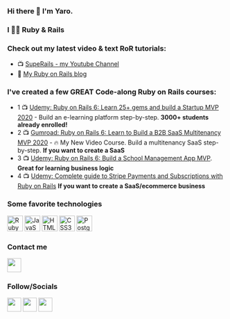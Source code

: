### Hi there 👋 I'm Yaro.

### I 💙💛 Ruby & Rails

### Check out my latest video & text RoR tutorials:
* 📺 [SupeRails - my Youtube Channel](https://www.youtube.com/@SupeRails)
* 📕 [My Ruby on Rails blog](https://blog.corsego.com)

### I've created a few GREAT Code-along Ruby on Rails courses:

* 1 📺 [Udemy: Ruby on Rails 6: Learn 25+ gems and build a Startup MVP 2020](https://www.udemy.com/course/2519558/?referralCode=4721E9D437DEE1734159) - Build an e-learning platform step-by-step. **3000+ students already enrolled!**
* 2 📺 [Gumroad: Ruby on Rails 6: Learn to Build a B2B SaaS Multitenancy MVP 2020](https://gumroad.com/l/ror6saas) - 🔥 My New Video Course. Build a multitenancy SaaS step-by-step. **If you want to create a SaaS**
* 3 📺 [Udemy: Ruby on Rails 6: Build a School Management App MVP](https://www.udemy.com/course/ruby-on-rails-authentication-authorization-mvp/?referralCode=109A287566701D9AF3CC). **Great for learning business logic**
* 4 📺 [Udemy: Complete guide to Stripe Payments and Subscriptions with Ruby on Rails](https://www.udemy.com/course/complete-guide-to-payments-with-ruby-on-rails-stripe-api/?referralCode=41A5A2FC554CFE261894) **If you want to create a SaaS/ecommerce business**

### Some favorite technologies 
<p align="left">
<a href="https://www.ruby-lang.org/en/" target="_blank" rel="noreferrer"><img src="https://raw.githubusercontent.com/danielcranney/readme-generator/main/public/icons/skills/ruby-colored.svg" width="36" height="36" alt="Ruby" /></a>
<a href="https://developer.mozilla.org/en-US/docs/Web/JavaScript" target="_blank" rel="noreferrer"><img src="https://raw.githubusercontent.com/danielcranney/readme-generator/main/public/icons/skills/javascript-colored.svg" width="36" height="36" alt="JavaScript" /></a>
<a href="https://developer.mozilla.org/en-US/docs/Glossary/HTML5" target="_blank" rel="noreferrer"><img src="https://raw.githubusercontent.com/danielcranney/readme-generator/main/public/icons/skills/html5-colored.svg" width="36" height="36" alt="HTML5" /></a>
<a href="https://www.w3.org/TR/CSS/#css" target="_blank" rel="noreferrer"><img src="https://raw.githubusercontent.com/danielcranney/readme-generator/main/public/icons/skills/css3-colored.svg" width="36" height="36" alt="CSS3" /></a>
<a href="https://www.postgresql.org/" target="_blank" rel="noreferrer"><img src="https://raw.githubusercontent.com/danielcranney/readme-generator/main/public/icons/skills/postgresql-colored.svg" width="36" height="36" alt="PostgreSQL" /></a>
</p>

### Contact me

<a href="https://www.linkedin.com/in/yshmarov" target="_blank" rel="noreferrer"><img src="https://raw.githubusercontent.com/danielcranney/readme-generator/main/public/icons/socials/linkedin.svg" width="32" height="32" /></a>

### Follow/Socials

<a href="https://blog.corsego.com/feed.xml" target="_blank" rel="noreferrer"><img src="https://raw.githubusercontent.com/danielcranney/readme-generator/main/public/icons/socials/rss.svg" width="32" height="32" /></a>
<a href="https://www.stackoverflow.com/users/yshmarov" target="_blank" rel="noreferrer"><img src="https://raw.githubusercontent.com/danielcranney/readme-generator/main/public/icons/socials/stackoverflow.svg" width="32" height="32" /></a>
<a href="https://www.youtube.com/c/SupeRails" target="_blank" rel="noreferrer"><img src="https://raw.githubusercontent.com/danielcranney/readme-generator/main/public/icons/socials/youtube.svg" width="32" height="32" /></a>
